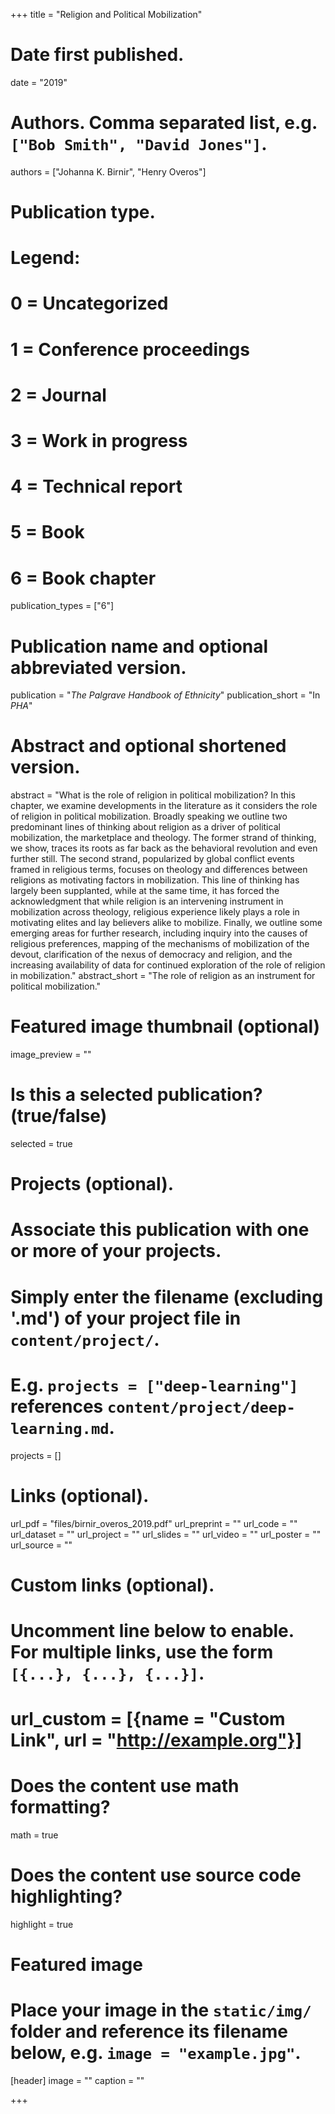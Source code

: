 +++
title = "Religion and Political Mobilization"

# Date first published.
date = "2019"

# Authors. Comma separated list, e.g. `["Bob Smith", "David Jones"]`.
authors = ["Johanna K. Birnir", "Henry Overos"]

# Publication type.
# Legend:
# 0 = Uncategorized
# 1 = Conference proceedings
# 2 = Journal
# 3 = Work in progress
# 4 = Technical report
# 5 = Book
# 6 = Book chapter
publication_types = ["6"]

# Publication name and optional abbreviated version.
publication = "*The Palgrave Handbook of Ethnicity*"
publication_short = "In *PHA*"

# Abstract and optional shortened version.
abstract = "What is the role of religion in political mobilization? In this chapter, we examine developments in the literature as it considers the role of religion in political mobilization. Broadly speaking we outline two predominant lines of thinking about religion as a driver of political mobilization, the marketplace and theology. The former strand of thinking, we show, traces its roots as far back as the behavioral revolution and even further still. The second strand, popularized by global conflict events framed in religious terms, focuses on theology and differences between religions as motivating factors in mobilization. This line of thinking has largely been supplanted, while at the same time, it has forced the acknowledgment that while religion is an intervening instrument in mobilization across theology, religious experience likely plays a role in motivating elites and lay believers alike to mobilize. Finally, we outline some emerging areas for further research, including inquiry into the causes of religious preferences, mapping of the mechanisms of mobilization of the devout, clarification of the nexus of democracy and religion, and the increasing availability of data for continued exploration of the role of religion in mobilization."
abstract_short = "The role of religion as an instrument for political mobilization."

# Featured image thumbnail (optional)
image_preview = ""

# Is this a selected publication? (true/false)
selected = true

# Projects (optional).
#   Associate this publication with one or more of your projects.
#   Simply enter the filename (excluding '.md') of your project file in `content/project/`.
#   E.g. `projects = ["deep-learning"]` references `content/project/deep-learning.md`.
projects = []

# Links (optional).
url_pdf = "files/birnir_overos_2019.pdf"
url_preprint = ""
url_code = ""
url_dataset = ""
url_project = ""
url_slides = ""
url_video = ""
url_poster = ""
url_source = ""

# Custom links (optional).
#   Uncomment line below to enable. For multiple links, use the form `[{...}, {...}, {...}]`.
# url_custom = [{name = "Custom Link", url = "http://example.org"}]

# Does the content use math formatting?
math = true

# Does the content use source code highlighting?
highlight = true

# Featured image
# Place your image in the `static/img/` folder and reference its filename below, e.g. `image = "example.jpg"`.
[header]
image = ""
caption = ""

+++
